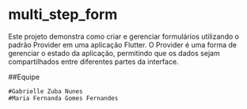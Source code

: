# multi_step_form

Este projeto demonstra como criar e gerenciar formulários utilizando o padrão Provider em uma aplicação Flutter. O Provider é uma forma de gerenciar o estado da aplicação, permitindo que os dados sejam compartilhados entre diferentes partes da interface.

##Equipe

    #Gabrielle Zuba Nunes
    #Maria Fernanda Gomes Fernandes
